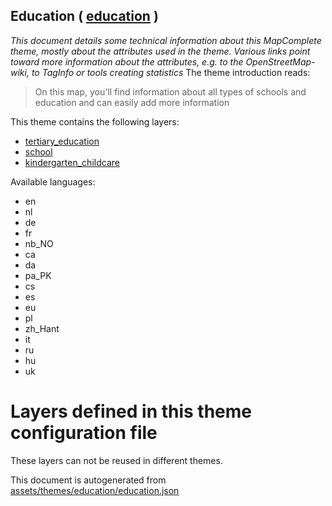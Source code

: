 [//]: # (WARNING: this file is automatically generated. Please find the sources at the bottom and edit those sources)

## Education ( [education](https://mapcomplete.org/education) )
_This document details some technical information about this MapComplete theme, mostly about the attributes used in the theme. Various links point toward more information about the attributes, e.g. to the OpenStreetMap-wiki, to TagInfo or tools creating statistics_
The theme introduction reads:

> On this map, you'll find information about all types of schools and education and can easily add more information

This theme contains the following layers:

 - [tertiary_education](../Layers/tertiary_education.md)
 - [school](../Layers/school.md)
 - [kindergarten_childcare](../Layers/kindergarten_childcare.md)

Available languages:

 - en
 - nl
 - de
 - fr
 - nb_NO
 - ca
 - da
 - pa_PK
 - cs
 - es
 - eu
 - pl
 - zh_Hant
 - it
 - ru
 - hu
 - uk

# Layers defined in this theme configuration file
These layers can not be reused in different themes.


This document is autogenerated from [assets/themes/education/education.json](https://github.com/pietervdvn/MapComplete/blob/develop/assets/themes/education/education.json)
